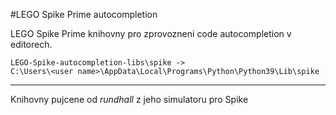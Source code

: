 #LEGO Spike Prime autocompletion

LEGO Spike Prime knihovny pro zprovozneni code autocompletion v editorech.

```
LEGO-Spike-autocompletion-libs\spike -> 
C:\Users\<user name>\AppData\Local\Programs\Python\Python39\Lib\spike
```
---
Knihovny pujcene od *rundhall* z jeho simulatoru pro Spike
